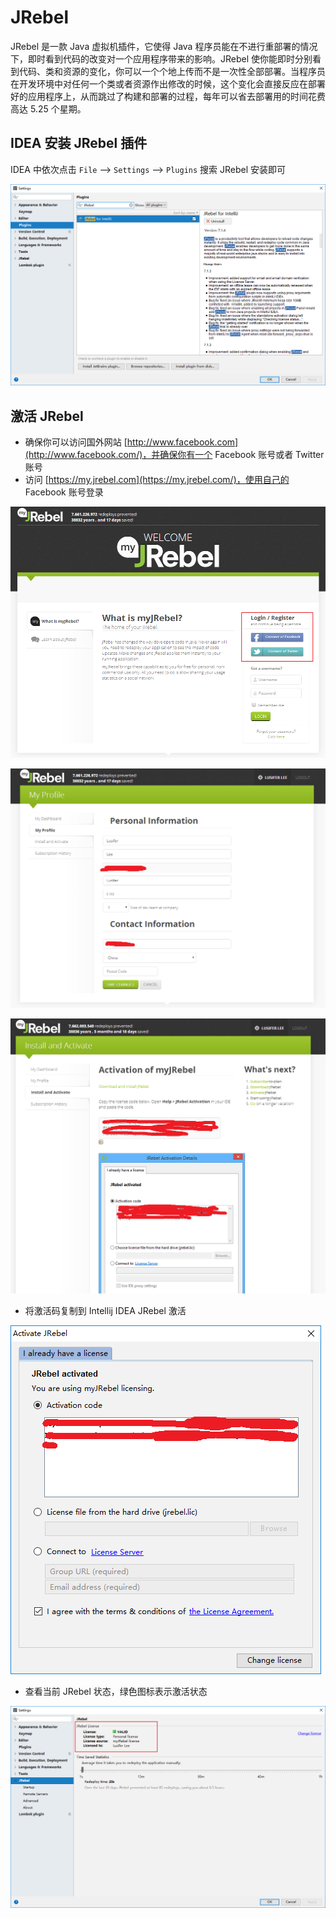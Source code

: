 # JRebel

JRebel 是一款 Java 虚拟机插件，它使得 Java 程序员能在不进行重部署的情况下，即时看到代码的改变对一个应用程序带来的影响。JRebel 使你能即时分别看到代码、类和资源的变化，你可以一个个地上传而不是一次性全部部署。当程序员在开发环境中对任何一个类或者资源作出修改的时候，这个变化会直接反应在部署好的应用程序上，从而跳过了构建和部署的过程，每年可以省去部署用的时间花费高达 5.25 个星期。

## IDEA 安装 JRebel 插件

IDEA 中依次点击 `File` --> `Settings` --> `Plugins` 搜索 JRebel 安装即可

![img](../assets/img/Lusifer1517278615.png)

## 激活 JRebel

- 确保你可以访问国外网站 [http://www.facebook.com](http://www.facebook.com/)，并确保你有一个 Facebook 账号或者 Twitter 账号
- 访问 [https://my.jrebel.com](https://my.jrebel.com/)，使用自己的 Facebook 账号登录

![img](../assets/img/Lusifer1517278780.png)

![img](../assets/img/Lusifer1517278874.png)

![img](../assets/img/Lusifer1517278948.png)

- 将激活码复制到 Intellij IDEA JRebel 激活

![img](../assets/img/Lusifer1517279104.png)

- 查看当前 JRebel 状态，绿色图标表示激活状态

![img](../assets/img/Lusifer1517279160.png)